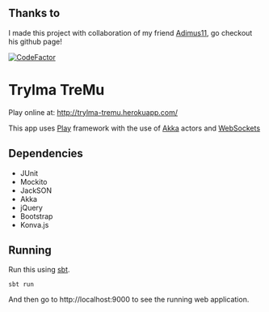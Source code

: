## Thanks to
I made this project with collaboration of my friend <a href="https://github.com/Adimus11">Adimus11</a>, go checkout his github page!

[![CodeFactor](https://www.codefactor.io/repository/github/kestarumper/trylma-tremu/badge)](https://www.codefactor.io/repository/github/kestarumper/trylma-tremu)

# Trylma TreMu
Play online at: http://trylma-tremu.herokuapp.com/

This app uses [Play](https://www.playframework.com/) framework with the use of [Akka](https://akka.io/) actors and [WebSockets](https://developer.mozilla.org/en-US/docs/Web/API/WebSockets_API/)

## Dependencies
<ul>
    <li>JUnit</li>
    <li>Mockito</li>
    <li>JackSON</li>
    <li>Akka</li>
    <li>jQuery</li>
    <li>Bootstrap</li>
    <li>Konva.js</li>
</ul>

## Running

Run this using [sbt](http://www.scala-sbt.org/).
```
sbt run
```

And then go to http://localhost:9000 to see the running web application.
